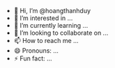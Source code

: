 - 👋 Hi, I’m @hoangthanhduy
- 👀 I’m interested in ...
- 🌱 I’m currently learning ...
- 💞️ I’m looking to collaborate on ...
- 📫 How to reach me ...
- 😄 Pronouns: ...
- ⚡ Fun fact: ...

<!---
hoangthanhduy/hoangthanhduy is a ✨ special ✨ repository because its `README.md` (this file) appears on your GitHub profile.
You can click the Preview link to take a look at your changes.
--->
